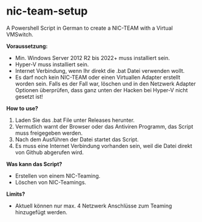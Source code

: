 # nic-team-setup
A Powershell Script in German to create a NIC-TEAM with a Virtual VMSwitch.

**Voraussetzung:**
- Min. Windows Server 2012 R2 bis 2022+ muss installiert sein.
- Hyper-V muss installiert sein.
- Internet Verbindung, wenn Ihr direkt die .bat Datei verwenden wollt.
- Es darf noch kein NIC-TEAM oder einen Virtuallen Adapter erstellt worden sein.
  Falls es der Fall war, löschen und in den Netzwerk Adapter Optionen überprüfen, dass ganz unten der Hacken bei Hyper-V nicht gesetzt ist!

**How to use?**
1. Laden Sie das .bat File unter Releases herunter. 
2. Vermutlich warnt der Browser oder das Antiviren Programm, das Script muss freigegeben werden.
3. Nach dem Ausführen der Datei startet das Script. 
4. Es muss eine Internet Verbindung vorhanden sein, weil die Datei direkt von Github abgerufen wird.

**Was kann das Script?**
- Erstellen von einem NIC-Teaming.
- Löschen von NIC-Teamings.

**Limits?**
- Aktuell können nur max. 4 Netzwerk Anschlüsse zum Teaming hinzugefügt werden.
